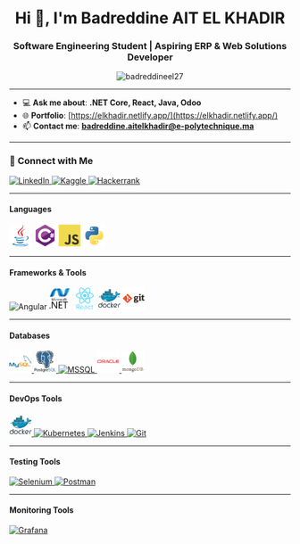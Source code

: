 <h1 align="center">Hi 👋, I'm Badreddine AIT EL KHADIR</h1>
<h3 align="center">Software Engineering Student | Aspiring ERP & Web Solutions Developer</h3>

<p align="center">
  <img src="https://komarev.com/ghpvc/?username=badreddineel27&label=Profile%20views&color=0e75b6&style=flat" alt="badreddineel27" />
</p>

---

- 💻 **Ask me about**: **.NET Core, React, Java, Odoo**  
- 🌐 **Portfolio**: [https://elkhadir.netlify.app/](https://elkhadir.netlify.app/)  
- 📫 **Contact me**: **badreddine.aitelkhadir@e-polytechnique.ma**
  
---

### 📡 **Connect with Me**
<p align="left">
  <a href="https://www.linkedin.com/in/badreddine-elkhadir/" target="_blank">
    <img src="https://raw.githubusercontent.com/rahuldkjain/github-profile-readme-generator/master/src/images/icons/Social/linked-in-alt.svg" alt="LinkedIn" height="30" width="40" />
  </a>
  <a href="https://www.kaggle.com/elkhadir201" target="_blank">
    <img src="https://raw.githubusercontent.com/rahuldkjain/github-profile-readme-generator/master/src/images/icons/Social/kaggle.svg" alt="Kaggle" height="30" width="40" />
  </a>
  <a href="https://www.hackerrank.com/badreddine_aite1" target="_blank">
    <img src="https://raw.githubusercontent.com/rahuldkjain/github-profile-readme-generator/master/src/images/icons/Social/hackerrank.svg" alt="Hackerrank" height="30" width="40" />
  </a>
</p>

---

#### **Languages**
<p align="left">
  <img src="https://raw.githubusercontent.com/devicons/devicon/master/icons/java/java-original.svg" alt="Java" width="40" height="40" />
  <img src="https://raw.githubusercontent.com/devicons/devicon/master/icons/csharp/csharp-original.svg" alt="C#" width="40" height="40" />
  <img src="https://raw.githubusercontent.com/devicons/devicon/master/icons/javascript/javascript-original.svg" alt="JavaScript" width="40" height="40" />
  <img src="https://raw.githubusercontent.com/devicons/devicon/master/icons/python/python-original.svg" alt="Python" width="40" height="40" />
</p>

---

#### **Frameworks & Tools**
<p align="left">
  <img src="https://angular.io/assets/images/logos/angular/angular.svg" alt="Angular" width="40" height="40" />
  <img src="https://raw.githubusercontent.com/devicons/devicon/master/icons/dot-net/dot-net-original-wordmark.svg" alt=".NET" width="40" height="40" />
  <img src="https://raw.githubusercontent.com/devicons/devicon/master/icons/react/react-original-wordmark.svg" alt="React" width="40" height="40" />
  <img src="https://raw.githubusercontent.com/devicons/devicon/master/icons/docker/docker-original-wordmark.svg" alt="Docker" width="40" height="40" />
  <img src="https://raw.githubusercontent.com/devicons/devicon/master/icons/git/git-original-wordmark.svg" alt="Git" width="40" height="40" />
</p>

---

#### **Databases**
<p align="left">
  <a href="https://www.mysql.com/" target="_blank" rel="noreferrer">
    <img src="https://raw.githubusercontent.com/devicons/devicon/master/icons/mysql/mysql-original-wordmark.svg" alt="MySQL" width="40" height="40" />
  </a>
  <a href="https://www.postgresql.org" target="_blank" rel="noreferrer">
    <img src="https://raw.githubusercontent.com/devicons/devicon/master/icons/postgresql/postgresql-original-wordmark.svg" alt="PostgreSQL" width="40" height="40" />
  </a>
  <a href="https://www.microsoft.com/en-us/sql-server" target="_blank" rel="noreferrer">
    <img src="https://www.svgrepo.com/show/303229/microsoft-sql-server-logo.svg" alt="MSSQL" width="40" height="40" />
  </a>
  <a href="https://www.oracle.com/" target="_blank" rel="noreferrer">
    <img src="https://raw.githubusercontent.com/devicons/devicon/master/icons/oracle/oracle-original.svg" alt="Oracle" width="40" height="40" />
  </a>
  <a href="https://www.mongodb.com/" target="_blank" rel="noreferrer">
    <img src="https://raw.githubusercontent.com/devicons/devicon/master/icons/mongodb/mongodb-original-wordmark.svg" alt="MongoDB" width="40" height="40" />
  </a>
</p>

---

#### **DevOps Tools**
<p align="left">
  <a href="https://www.docker.com/" target="_blank" rel="noreferrer">
    <img src="https://raw.githubusercontent.com/devicons/devicon/master/icons/docker/docker-original-wordmark.svg" alt="Docker" width="40" height="40" />
  </a>
  <a href="https://kubernetes.io" target="_blank" rel="noreferrer">
    <img src="https://www.vectorlogo.zone/logos/kubernetes/kubernetes-icon.svg" alt="Kubernetes" width="40" height="40" />
  </a>
  <a href="https://www.jenkins.io" target="_blank" rel="noreferrer">
    <img src="https://www.vectorlogo.zone/logos/jenkins/jenkins-icon.svg" alt="Jenkins" width="40" height="40" />
  </a>
  <a href="https://git-scm.com/" target="_blank" rel="noreferrer">
    <img src="https://www.vectorlogo.zone/logos/git-scm/git-scm-icon.svg" alt="Git" width="40" height="40" />
  </a>
</p>

---

#### **Testing Tools**
<p align="left">
  <a href="https://www.selenium.dev" target="_blank" rel="noreferrer">
    <img src="https://raw.githubusercontent.com/detain/svg-logos/780f25886640cef088af994181646db2f6b1a3f8/svg/selenium-logo.svg" alt="Selenium" width="40" height="40" />
  </a>
  <a href="https://postman.com" target="_blank" rel="noreferrer">
    <img src="https://www.vectorlogo.zone/logos/getpostman/getpostman-icon.svg" alt="Postman" width="40" height="40" />
  </a>
</p>

---

#### **Monitoring Tools**
<p align="left">
  <a href="https://grafana.com" target="_blank" rel="noreferrer">
    <img src="https://www.vectorlogo.zone/logos/grafana/grafana-icon.svg" alt="Grafana" width="40" height="40" />
  </a>
</p>
